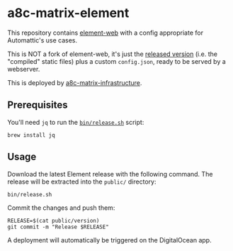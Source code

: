 # a8c-matrix-element
This repository contains [element-web](https://github.com/vector-im/element-web) with a config appropriate for Automattic's use cases.

This is NOT a fork of element-web, it's just the [released version](https://github.com/vector-im/element-web/releases) (i.e. the "compiled" static files) plus a custom `config.json`, ready to be served by a webserver.

This is deployed by [a8c-matrix-infrastructure](https://github.com/Automattic/a8c-matrix-infrastructure).

## Prerequisites
You'll need `jq` to run the [`bin/release.sh`](bin/release.sh) script:

```shell
brew install jq
```

## Usage
Download the latest Element release with the following command. The release will be extracted into the `public/` directory:

```shell
bin/release.sh
```

Commit the changes and push them:

```shell
RELEASE=$(cat public/version)
git commit -m "Release $RELEASE"
```

A deployment will automatically be triggered on the DigitalOcean app.
